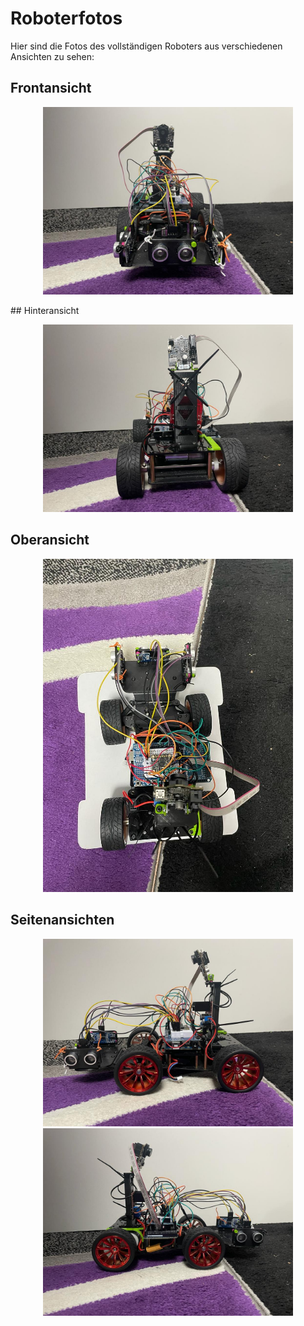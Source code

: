# Roboterfotos
Hier sind die Fotos des vollständigen Roboters aus verschiedenen Ansichten zu sehen:
## Frontansicht

<p align="center">
  <img src="Frontansicht.jpeg" alt="Front" width="400" />
</p>
## Hinteransicht

<p align="center">
  <img src="Hinteransicht.jpeg" alt="Hinten" width="400" />
</p>

## Oberansicht

<p align="center">
  <img src="Oberansicht.jpeg" alt="Seite1" width="400" />
</p>

## Seitenansichten

<p align="center">
  <img src="Seitenansicht 2.jpeg" alt="Seite1" width="400" />
  <img src="Seitenansicht 1.jpeg" alt="Seite2" width="400" />
</p>
